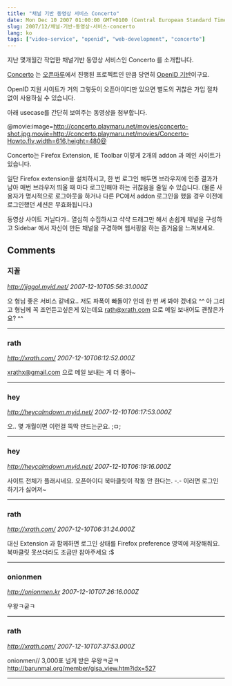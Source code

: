 ```yaml
---
title: "채널 기반 동영상 서비스 Concerto"
date: Mon Dec 10 2007 01:00:00 GMT+0100 (Central European Standard Time)
slug: 2007/12/채널-기반-동영상-서비스-concerto
lang: ko
tags: ["video-service", "openid", "web-development", "concerto"]
---
```


지난  몇개월간 작업한 채널기반 동영상 서비스인 Concerto 를 소개합니다.

[Concerto](http://concerto.playmaru.net/) 는 [오픈마루](http://www.openmaru.com)에서 진행된 프로젝트인 만큼 당연히 [OpenID 기반](http://openid.or.kr/)이구요.

OpenID 지원 사이트가 거의 그렇듯이 오픈아이디만 있으면 별도의 귀찮은 가입 절차 없이 사용하실 수 있습니다.

아래 usecase를 간단히 보여주는 동영상을 첨부합니다.
 
@movie:image=http://concerto.playmaru.net/movies/concerto-shot.jpg,movie=http://concerto.playmaru.net/movies/Concerto-Howto.flv,width=616,height=480@

Concerto는 Firefox Extension, IE Toolbar 이렇게 2개의 addon 과 메인 사이트가 있습니다. 

일단 Firefox extension을 설치하시고, 한 번 로그인 해두면 브라우저에 인증 결과가 남아 매번 브라우저 띄울 때 마다 로그인해야 하는 귀찮음을 줄일 수 있습니다. (물론 사용자가 명시적으로 로그아웃을 하거나 다른 PC에서 addon 로그인을 했을 경우 이전에 로그인했던 세션은 무효화됩니다.) 

동영상 사이트 거닐다가.. 열심히 수집하시고
샥샥 드래그만 해서 손쉽게 채널을 구성하고 
Sidebar 에서 자신이 만든 채널을 구경하며 웹서핑을 하는 즐거움을 느껴보세요.

## Comments

### 지꼴
*http://jiggol.myid.net/*
*2007-12-10T05:56:31.000Z*

오 형님 좋은 서비스 같네요.. 저도 파폭이 빠돌이? 인데 한 번 써 봐야 겠네요 ^^ 아 그리고 형님께 꼭 조언듣고싶은게 있는데요 rath@xrath.com 으로 메일 보내어도 괜찮은가요? ^^

---

### rath
*http://xrath.com/*
*2007-12-10T06:12:52.000Z*

xrathx@gmail.com 으로 메일 보내는 게 더 좋아~

---

### hey
*http://heycalmdown.myid.net/*
*2007-12-10T06:17:53.000Z*

오.. 몇 개월이면 이런걸 뚝딱 만드는군요. ;ㅁ;

---

### hey
*http://heycalmdown.myid.net/*
*2007-12-10T06:19:16.000Z*

사이트 전체가 플래시네요. 오픈아이디 북마클릿이 작동 안 한다는. -.- 이러면 로그인 하기가 싫어져~

---

### rath
*http://xrath.com/*
*2007-12-10T06:31:24.000Z*

대신 Extension 과 함께하면 로그인 상태를 Firefox preference 영역에 저장해줘요.  북마클릿 못쓰더라도 조금만 참아주세요 :$

---

### onionmen
*http://onionmen.kr*
*2007-12-10T07:26:16.000Z*

우왕ㅋ굳ㅋ

---

### rath
*http://xrath.com/*
*2007-12-10T07:37:53.000Z*

onionmen// 3,000표 넘게 받은 우왕ㅋ굳ㅋ http://barunmal.org/member/gisa_view.htm?idx=527

---
